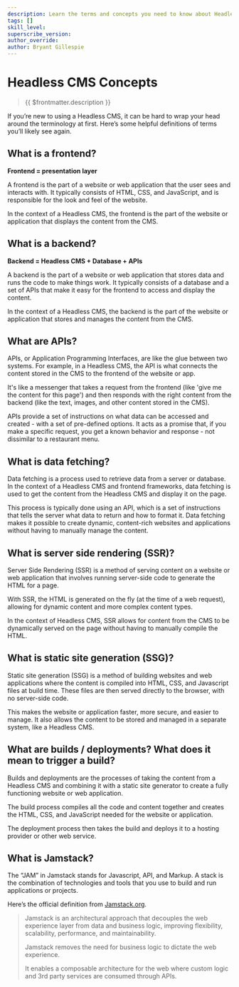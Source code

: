 ```yaml
---
description: Learn the terms and concepts you need to know about Headless CMS.
tags: []
skill_level:
superscribe_version:
author_override:
author: Bryant Gillespie
---
```


# Headless CMS Concepts

> {{ $frontmatter.description }}

If you’re new to using a Headless CMS, it can be hard to wrap your head around the terminology at first. Here’s some
helpful definitions of terms you’ll likely see again.

## What is a frontend?

**Frontend = presentation layer**

A frontend is the part of a website or web application that the user sees and interacts with. It typically consists of
HTML, CSS, and JavaScript, and is responsible for the look and feel of the website.

In the context of a Headless CMS, the frontend is the part of the website or application that displays the content from
the CMS.

## What is a backend?

**Backend = Headless CMS + Database + APIs**

A backend is the part of a website or web application that stores data and runs the code to make things work. It
typically consists of a database and a set of APIs that make it easy for the frontend to access and display the content.

In the context of a Headless CMS, the backend is the part of the website or application that stores and manages the
content from the CMS.

## What are APIs?

APIs, or Application Programming Interfaces, are like the glue between two systems. For example, in a Headless CMS, the
API is what connects the content stored in the CMS to the frontend of the website or app.

It's like a messenger that takes a request from the frontend (like 'give me the content for this page') and then
responds with the right content from the backend (like the text, images, and other content stored in the CMS).

APIs provide a set of instructions on what data can be accessed and created - with a set of pre-defined options. It acts
as a promise that, if you make a specific request, you get a known behavior and response - not dissimilar to a
restaurant menu.

## What is data fetching?

Data fetching is a process used to retrieve data from a server or database. In the context of a Headless CMS and
frontend frameworks, data fetching is used to get the content from the Headless CMS and display it on the page.

This process is typically done using an API, which is a set of instructions that tells the server what data to return
and how to format it. Data fetching makes it possible to create dynamic, content-rich websites and applications without
having to manually manage the content.

## What is server side rendering (SSR)?

Server Side Rendering (SSR) is a method of serving content on a website or web application that involves running
server-side code to generate the HTML for a page.

With SSR, the HTML is generated on the fly (at the time of a web request), allowing for dynamic content and more complex
content types.

In the context of Headless CMS, SSR allows for content from the CMS to be dynamically served on the page without having
to manually compile the HTML.

## What is static site generation (SSG)?

Static site generation (SSG) is a method of building websites and web applications where the content is compiled into
HTML, CSS, and Javascript files at build time. These files are then served directly to the browser, with no server-side
code.

This makes the website or application faster, more secure, and easier to manage. It also allows the content to be stored
and managed in a separate system, like a Headless CMS.

## What are builds / deployments? What does it mean to trigger a build?

Builds and deployments are the processes of taking the content from a Headless CMS and combining it with a static site
generator to create a fully functioning website or web application.

The build process compiles all the code and content together and creates the HTML, CSS, and JavaScript needed for the
website or application.

The deployment process then takes the build and deploys it to a hosting provider or other web service.

## What is Jamstack?

The “JAM” in Jamstack stands for Javascript, API, and Markup. A stack is the combination of technologies and tools that
you use to build and run applications or projects.

Here’s the official definition from [Jamstack.org](https://jamstack.org/).

> Jamstack is an architectural approach that decouples the web experience layer from data and business logic, improving
> flexibility, scalability, performance, and maintainability.
>
> Jamstack removes the need for business logic to dictate the web experience.
>
> It enables a composable architecture for the web where custom logic and 3rd party services are consumed through APIs.
